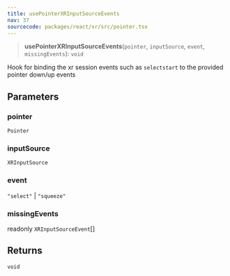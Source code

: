 ```yaml
---
title: usePointerXRInputSourceEvents
nav: 37
sourcecode: packages/react/xr/src/pointer.tsx
---
```


> **usePointerXRInputSourceEvents**(`pointer`, `inputSource`, `event`, `missingEvents`): `void`

Hook for binding the xr session events such as `selectstart` to the provided pointer down/up events

## Parameters

### pointer

`Pointer`

### inputSource

`XRInputSource`

### event

`"select"` | `"squeeze"`

### missingEvents

readonly `XRInputSourceEvent`[]

## Returns

`void`
